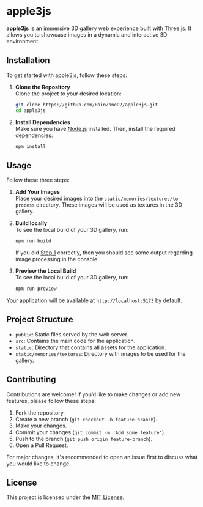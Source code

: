 # apple3js

**apple3js** is an immersive 3D gallery web experience built with Three.js. It allows you to showcase images in a dynamic and interactive 3D environment.

## Installation

To get started with apple3js, follow these steps:

1. **Clone the Repository**  
   Clone the project to your desired location:

   ```bash
   git clone https://github.com/RainZoneO2/apple3js.git
   cd apple3js
   ```

2. **Install Dependencies**  
   Make sure you have [Node.js](https://nodejs.org/) installed. Then, install the required dependencies:

   ```bash
   npm install
   ```

## Usage

Follow these three steps:

1. **Add Your Images** <a name="add-your-images"></a>  
   Place your desired images into the `static/memories/textures/to-process` directory. These images will be used as textures in the 3D gallery.


2. **Build locally**  
   To see the local build of your 3D gallery, run:

   ```bash
   npm run build
   ```

   If you did [Step 1](#add-your-images) correctly, then you should see some output regarding image processing in the console.

3. **Preview the Local Build**  
   To see the local build of your 3D gallery, run:

   ```bash
   npm run preview
   ```

Your application will be available at `http://localhost:5173` by default.

## Project Structure

- `public`: Static files served by the web server.
- `src`: Contains the main code for the application.
- `static`: Directory that contains all assets for the application.
- `static/memories/textures`: Directory with images to be used for the gallery.


## Contributing

Contributions are welcome! If you’d like to make changes or add new features, please follow these steps:

1. Fork the repository.
2. Create a new branch (`git checkout -b feature-branch`).
3. Make your changes.
4. Commit your changes (`git commit -m 'Add some feature'`).
5. Push to the branch (`git push origin feature-branch`).
6. Open a Pull Request.

For major changes, it's recommended to open an issue first to discuss what you would like to change.

## License

This project is licensed under the [MIT License](https://choosealicense.com/licenses/mit/).